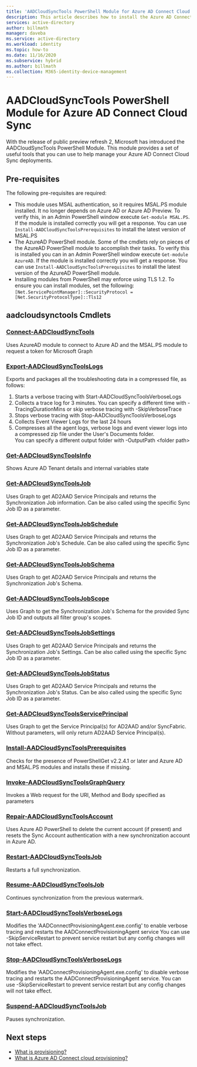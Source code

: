 ```yaml
---
title: 'AADCloudSyncTools PowerShell Module for Azure AD Connect Cloud Sync'
description: This article describes how to install the Azure AD Connect cloud provisioning agent.
services: active-directory
author: billmath
manager: daveba
ms.service: active-directory
ms.workload: identity
ms.topic: how-to
ms.date: 11/16/2020
ms.subservice: hybrid
ms.author: billmath
ms.collection: M365-identity-device-management
---
```


# AADCloudSyncTools PowerShell Module for Azure AD Connect Cloud Sync

With the release of public preview refresh 2, Microsoft has introduced the AADCloudSyncTools PowerShell Module.  This module provides a set of useful tools that you can use to help manage your Azure AD Connect Cloud Sync deployments.

## Pre-requisites
The following pre-requisites are required:
- This module uses MSAL authentication, so it requires MSAL.PS module installed. It no longer depends on Azure AD or Azure AD Preview.   To verify this, in an Admin PowerShell window execute `Get-module MSAL.PS`. If the module is installed correctly you will get a response.  You can use `Install-AADCloudSyncToolsPrerequisites` to install the latest version of MSAL.PS
- The AzureAD PowerShell module.  Some of the cmdlets rely on pieces of the AzureAD PowerShell module to accomplish their tasks.  To verify this is installed you can in an Admin PowerShell window execute `Get-module AzureAD`. If the module is installed correctly you will get a response.  You can use `Install-AADCloudSyncToolsPrerequisites` to install the latest version of the AzureAD PowerShell module.
- Installing modules from PowerShell may enforce using TLS 1.2.  To ensure you can install modules, set the following: \
`[Net.ServicePointManager]::SecurityProtocol = [Net.SecurityProtocolType]::Tls12 `

## aadcloudsynctools Cmdlets
### [Connect-AADCloudSyncTools](Connect-AADCloudSyncTools.md)
Uses AzureAD module to connect to Azure AD and the MSAL.PS module to request a token for Microsoft Graph


### [Export-AADCloudSyncToolsLogs](Export-AADCloudSyncToolsLogs.md)
Exports and packages all the troubleshooting data in a compressed file, as follows:
 1. Starts a verbose tracing with Start-AADCloudSyncToolsVerboseLogs
 2. Collects a trace log for 3 minutes.
   You can specify a different time with -TracingDurationMins or skip verbose tracing with -SkipVerboseTrace
 3. Stops verbose tracing with Stop-AADCloudSyncToolsVerboseLogs
 4. Collects Event Viewer Logs for the last 24 hours
 5. Compresses all the agent logs, verbose logs and event viewer logs into a compressed zip file under the User's Documents folder. 
 </br>You can specify a different output folder with -OutputPath \<folder path\>

### [Get-AADCloudSyncToolsInfo](Get-AADCloudSyncToolsInfo.md)
Shows Azure AD Tenant details and internal variables state

### [Get-AADCloudSyncToolsJob](Get-AADCloudSyncToolsJob.md)
Uses Graph to get AD2AAD Service Principals and returns the Synchronization Job information.
Can be also called using the specific Sync Job ID as a parameter.

### [Get-AADCloudSyncToolsJobSchedule](Get-AADCloudSyncToolsJobSchedule.md)
Uses Graph to get AD2AAD Service Principals and returns the Synchronization Job's Schedule.
Can be also called using the specific Sync Job ID as a parameter.

### [Get-AADCloudSyncToolsJobSchema](Get-AADCloudSyncToolsJobSchema.md)
Uses Graph to get AD2AAD Service Principals and returns the Synchronization Job's Schema.

### [Get-AADCloudSyncToolsJobScope](Get-AADCloudSyncToolsJobScope.md)
Uses Graph to get the Synchronization Job's Schema for the provided Sync Job ID and outputs all filter group's scopes.

### [Get-AADCloudSyncToolsJobSettings](Get-AADCloudSyncToolsJobSettings.md)
Uses Graph to get AD2AAD Service Principals and returns the Synchronization Job's Settings.
Can be also called using the specific Sync Job ID as a parameter.

### [Get-AADCloudSyncToolsJobStatus](Get-AADCloudSyncToolsJobStatus.md)
Uses Graph to get AD2AAD Service Principals and returns the Synchronization Job's Status.
Can be also called using the specific Sync Job ID as a parameter.

### [Get-AADCloudSyncToolsServicePrincipal](Get-AADCloudSyncToolsServicePrincipal.md)
Uses Graph to get the Service Principal(s) for AD2AAD and/or SyncFabric.
Without parameters, will only return AD2AAD Service Principal(s).

### [Install-AADCloudSyncToolsPrerequisites](Install-AADCloudSyncToolsPrerequisites.md)
Checks for the presence of PowerShellGet v2.2.4.1 or later and Azure AD and MSAL.PS modules and installs these if missing.

### [Invoke-AADCloudSyncToolsGraphQuery](Invoke-AADCloudSyncToolsGraphQuery.md)
Invokes a Web request for the URI, Method and Body specified as parameters

### [Repair-AADCloudSyncToolsAccount](Repair-AADCloudSyncToolsAccount.md)
Uses Azure AD PowerShell to delete the current account (if present) and resets the Sync Account authentication with a new synchronization account in Azure AD.

### [Restart-AADCloudSyncToolsJob](Restart-AADCloudSyncToolsJob.md)
Restarts a full synchronization.

### [Resume-AADCloudSyncToolsJob](Resume-AADCloudSyncToolsJob.md)
Continues synchronization from the previous watermark.

### [Start-AADCloudSyncToolsVerboseLogs](Start-AADCloudSyncToolsVerboseLogs.md)
Modifies the 'AADConnectProvisioningAgent.exe.config' to enable verbose tracing and restarts the AADConnectProvisioningAgent service
You can use -SkipServiceRestart to prevent service restart but any config changes will not take effect.

### [Stop-AADCloudSyncToolsVerboseLogs](Stop-AADCloudSyncToolsVerboseLogs.md)
Modifies the 'AADConnectProvisioningAgent.exe.config' to disable verbose tracing and restarts the AADConnectProvisioningAgent service. 
You can use -SkipServiceRestart to prevent service restart but any config changes will not take effect.

### [Suspend-AADCloudSyncToolsJob](Suspend-AADCloudSyncToolsJob.md)
Pauses synchronization.

## Next steps 

- [What is provisioning?](what-is-provisioning.md)
- [What is Azure AD Connect cloud provisioning?](what-is-cloud-provisioning.md)

